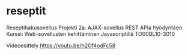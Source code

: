 # reseptit

Reseptihakusovellus 
Projekti 2a: AJAX-sovellus REST APIa hyödyntäen
Kurssi: Web-sovellusten kehittäminen Javascriptillä TO00BL10-3010

Videoesittely https://youtu.be/h2Of4odFc58

